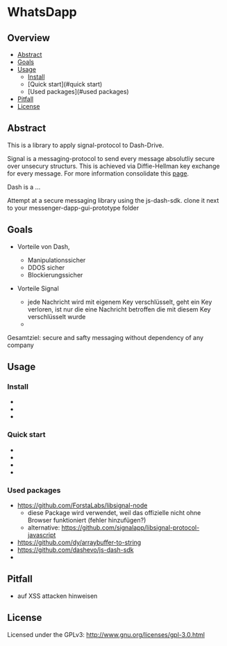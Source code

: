 # WhatsDapp

## Overview

- [Abstract](#abstract)
- [Goals](#goals)
- [Usage](#usage)
    - [Install](#install)
    - [Quick start](#quick start)
    - [Used packages](#used packages)
- [Pitfall](#pitfall)
- [License](#license)



## Abstract
This is a library to apply signal-protocol to Dash-Drive.

Signal is a messaging-protocol to send every message absolutliy secure over unsecury structurs.
This is achieved via Diffie-Hellman key exchange for every message.
For more information consolidate this [page](https://signal.org/docs/specifications/x3dh/#security-considerations).

Dash is a ...


Attempt at a secure messaging library using the js-dash-sdk.
clone it next to your messenger-dapp-gui-prototype folder

## Goals

- Vorteile von Dash,
    - Manipulationssicher
    - DDOS sicher
    - Blockierungssicher

- Vorteile Signal
    - jede Nachricht wird mit eigenem Key verschlüsselt, geht ein Key verloren, ist nur die eine Nachricht betroffen die mit diesem Key verschlüsselt wurde
    - 

Gesamtziel: secure and safty messaging without dependency of any company

## Usage


### Install 

-
-
-


### Quick start

-
-
-
-

### Used packages

- https://github.com/ForstaLabs/libsignal-node
    - diese Package wird verwendet, weil das offizielle nicht ohne Browser funktioniert (fehler hinzufügen?)
    - alternative: https://github.com/signalapp/libsignal-protocol-javascript
- https://github.com/dy/arraybuffer-to-string
- https://github.com/dashevo/js-dash-sdk
- 

## Pitfall
- auf XSS attacken hinweisen

## License
Licensed under the GPLv3: http://www.gnu.org/licenses/gpl-3.0.html

